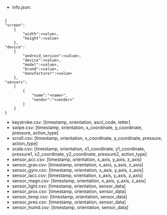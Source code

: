 - info.json: 
```

{
"screen": 
	{
		"width":<value>,
		"height":<value>
	},
"device": 
	{
		"android_version":<value>,
		"device":<value>,
		"model":<value>,
		"brand":<value>,
		"manufacturer":<value>
	},
"sensors":
	[
		{
			"name":"<name>",
			"vendor":"<vendor>"
		}
	]
}
```
- keystroke.csv: [timestamp, orientation, ascii_code, letter] 
- swipe.csv: [timestamp, orientation, x_coordinate, y_coordinate, pressure, action_type]
- scroll.csv: [timestamp, orientation, x_coordinate, y_coordinate, pressure, action_type]
- scale.csv: [timestamp, orientation, x1_coordinate, y1_coordinate, pressure1, x2_coordinate, y2_coordinate, pressure2, action_type]
- sensor_acc.csv: [timestamp, orientation, x_axis, y_axis, z_axis]
- sensor_grav.csv: [timestamp, orientation, x_axis, y_axis, z_axis]
- sensor_gyro.csv: [timestamp, orientation, x_axis, y_axis, z_axis]
- sensor_lacc.csv: [timestamp, orientation, x_axis, y_axis, z_axis]
- sensor_magn.csv: [timestamp, orientation, x_axis, y_axis, z_axis]
- sensor_light.csv: [timestamp, orientation, sensor_data]
- sensor_prox.csv: [timestamp, orientation, sensor_data]
- sensor_temp.csv: [timestamp, orientation, sensor_data]
- sensor_pres.csv: [timestamp, orientation, sensor_data]
- sensor_humd.csv: [timestamp, orientation, sensor_data]
